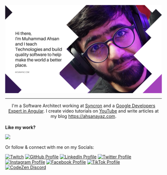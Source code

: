 <img src="https://raw.githubusercontent.com/AhsanAyaz/ahsanayaz/master/static/images/meta.png"/>
 <hr></hr>
<div style="text-align: center">
  <div>
    I'm a Software Architect working at <a href="https://www.syncron.com/">Syncron</a> and a <a href="https://ahsanayaz.com/gde">Google Developers Expert in Angular</a>. I create video tutorials on <a href="https://ahsanayaz.com/youtube">YouTube</a> and write articles at my blog <a href="https://ahsanayaz.com">https://ahsanayaz.com</a>. 
  </div>
</div>


<h4 style="margin-bottom: 0">Like my work? </h4>

<a
  title="Like Ahsan's work? Buy him a coffee"
  class="bmac"
  href="https://www.buymeacoffee.com/muhd.ahsanayaz">
<img src="https://img.buymeacoffee.com/button-api/?text=Buy me a coffee&emoji=&slug=muhd.ahsanayaz&button_colour=BD5FFF&font_colour=ffffff&font_family=Comic&outline_colour=000000&coffee_colour=FFDD00" />
</a>

Or follow & connect with me on my Socials:

[![Twitch](https://img.shields.io/badge/Twitch-9146FF?style=for-the-badge&logo=twitch&logoColor=white)](https://twitch.tv/codewithahsan) [![GitHub Profile](https://img.shields.io/badge/GitHub-100000?style=for-the-badge&logo=github&logoColor=white)](https://www.github.com/ahsanayaz) [![LinkedIn Profile](https://img.shields.io/badge/Twitter-1DA1F2?style=for-the-badge&logo=twitter&logoColor=white)](https://www.linkedin.com/in/ahsanayaz) [![Twitter Profile](https://img.shields.io/badge/LinkedIn-0077B5?style=for-the-badge&logo=linkedin&logoColor=white)](https://twitter.com/muhd_ahsanayaz) [![Instagram Profile](https://img.shields.io/badge/Facebook-1877F2?style=for-the-badge&logo=facebook&logoColor=white)](https://instagram.com/muhd.ahsanayaz) [![Facebook Profile](https://img.shields.io/badge/Instagram-E4405F?style=for-the-badge&logo=instagram&logoColor=white)](https://facebook.com/muhd.ahsanayaz) [![TikTok Profile](https://img.shields.io/badge/TikTok-000000?style=for-the-badge&logo=tiktok&logoColor=white)](https://www.tiktok.com/@muhd.ahsanayaz) [![CodeZen Discord](https://img.shields.io/discord/814191682282717194.svg?label=CodeZen&logo=Discord&colorB=7289da&style=for-the-badge)](https://discord.gg/rEBSSh926k)
